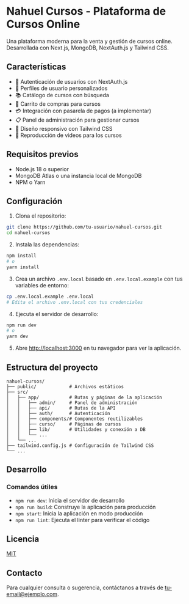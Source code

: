 # Nahuel Cursos - Plataforma de Cursos Online

Una plataforma moderna para la venta y gestión de cursos online. Desarrollada con Next.js, MongoDB, NextAuth.js y Tailwind CSS.

## Características

- 🔐 Autenticación de usuarios con NextAuth.js
- 👤 Perfiles de usuario personalizados
- 📚 Catálogo de cursos con búsqueda
- 🛒 Carrito de compras para cursos
- 💳 Integración con pasarela de pagos (a implementar)
- 📋 Panel de administración para gestionar cursos
- 📱 Diseño responsivo con Tailwind CSS
- 🎥 Reproducción de videos para los cursos

## Requisitos previos

- Node.js 18 o superior
- MongoDB Atlas o una instancia local de MongoDB
- NPM o Yarn

## Configuración

1. Clona el repositorio:
```bash
git clone https://github.com/tu-usuario/nahuel-cursos.git
cd nahuel-cursos
```

2. Instala las dependencias:
```bash
npm install
# o
yarn install
```

3. Crea un archivo `.env.local` basado en `.env.local.example` con tus variables de entorno:
```bash
cp .env.local.example .env.local
# Edita el archivo .env.local con tus credenciales
```

4. Ejecuta el servidor de desarrollo:
```bash
npm run dev
# o
yarn dev
```

5. Abre [http://localhost:3000](http://localhost:3000) en tu navegador para ver la aplicación.

## Estructura del proyecto

```
nahuel-cursos/
├── public/            # Archivos estáticos
├── src/
│   ├── app/           # Rutas y páginas de la aplicación
│   │   ├── admin/     # Panel de administración
│   │   ├── api/       # Rutas de la API
│   │   ├── auth/      # Autenticación
│   │   ├── components/# Componentes reutilizables
│   │   ├── curso/     # Páginas de cursos
│   │   ├── lib/       # Utilidades y conexión a DB
│   │   └── ...
│   └── ...
├── tailwind.config.js # Configuración de Tailwind CSS
└── ...
```

## Desarrollo

### Comandos útiles

- `npm run dev`: Inicia el servidor de desarrollo
- `npm run build`: Construye la aplicación para producción
- `npm start`: Inicia la aplicación en modo producción
- `npm run lint`: Ejecuta el linter para verificar el código

## Licencia

[MIT](LICENSE)

## Contacto

Para cualquier consulta o sugerencia, contáctanos a través de [tu-email@ejemplo.com](mailto:tu-email@ejemplo.com).
